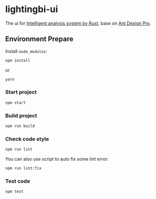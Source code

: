 # lightingbi-ui
The ui for [Intelligent analysis system by Rust](https://github.com/nauu/lightingbi), base on [Ant Design Pro](https://pro.ant.design).

## Environment Prepare

Install `node_modules`:

```bash
npm install
```

or

```bash
yarn
```

### Start project

```bash
npm start
```

### Build project

```bash
npm run build
```

### Check code style

```bash
npm run lint
```

You can also use script to auto fix some lint error:

```bash
npm run lint:fix
```

### Test code

```bash
npm test
```
